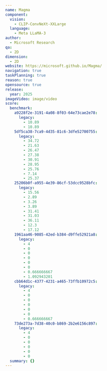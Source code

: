 ```yaml
---
name: Magma
component:
  vision:
    - CLIP-ConvNeXt-XXLarge
  language:
    - Meta LLaMA-3
author:
  - Microsoft Research
qa:
  - 2D
dimension:
  - 2D
website: https://microsoft.github.io/Magma/
navigation: true
taskPlanning: true
reason: true
opensource: true
release:
  year: 2025
imageVideo: image/video
score:
  benchmark:
    a9228f2e-3191-4a08-8f03-64e73cae2e78:
      legacy:
        - 10.89
        - 10.89
    5df5ca38-7ca9-4d35-81c6-3dfe52700755:
      legacy:
        - 34.72
        - 21.63
        - 26.47
        - 27.38
        - 30.91
        - 28.95
        - 25.76
        - 7.14
        - 25.37
    25206b0f-a955-4e39-86cf-53dcc9528bfc:
      legacy:
        - 15.56
        - 2.89
        - 3.26
        - 3.89
        - 31.41
        - 31.03
        - 36.11
        - 12.3
        - 17.12
    1961aa46-9085-42ed-b384-d9ffe52921a8:
      legacy:
        - 4
        - 0
        - 0
        - 0
        - 0
        - 0
        - 0.666666667
        - 1.092943201
    cbb64d1c-4377-4231-a465-73ffb10972c5:
      legacy:
        - 4
        - 0
        - 0
        - 0
        - 0
        - 0
        - 0.666666667
    73de273a-7d38-40c0-b869-2b2e6156c897:
      legacy:
        - 4
        - 0
        - 0
        - 0
        - 0
        - 0
  summary: {}
---
```

